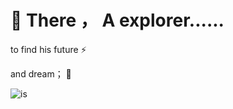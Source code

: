 # 👋 There ，  A explorer......

to find  his  future   ⚡
 
and dream；        🔭

![is](https://pic.imgdb.cn/item/658f890bc458853aeff7cd4f.jpg)

 

